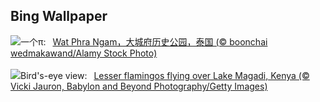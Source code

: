 ## Bing Wallpaper
![](https://www.bing.com/th?id=OHR.AyutthayaTree_ZH-CN8075870220_UHD.jpg&w=1000)一个π:&nbsp;&ensp;[Wat Phra Ngam，大城府历史公园，泰国 (© boonchai wedmakawand/Alamy Stock Photo)](https://www.bing.com/th?id=OHR.AyutthayaTree_ZH-CN8075870220_UHD.jpg)
<br><br/>
![](https://www.bing.com/th?id=OHR.MagadiFlamingos_EN-US1720896379_UHD.jpg&w=1000)Bird's-eye view:&nbsp;&ensp;[Lesser flamingos flying over Lake Magadi, Kenya (© Vicki Jauron, Babylon and Beyond Photography/Getty Images)](https://www.bing.com/th?id=OHR.MagadiFlamingos_EN-US1720896379_UHD.jpg)
<br><br/>

